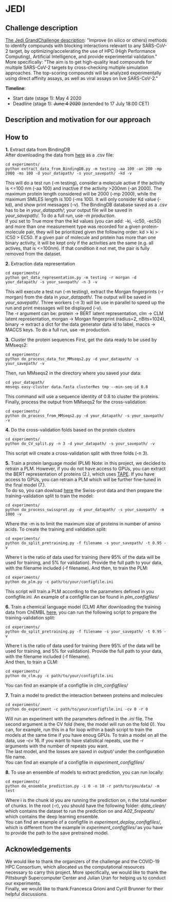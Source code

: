 # JEDI

## Challenge description
[The Jedi GrandChallenge description](https://www.covid19.jedi.group/): "Improve (in silico or others) methods to identify compounds with blocking interactions relevant to any SARS-CoV-2 target, by optimizing/accelerating the use of HPC (High Performance Computing), Artificial Intelligence, and provide experimental validation."    
More specifically: "The aim is to get high-quality lead compounds for multiple SARS-CoV-2 targets by cross-checking multiple simulation approaches. The top-scoring compounds will be analyzed experimentally using direct affinity assays, as well as viral assays on live SARS-CoV-2."    

**Timeline**:
- Start date (stage 1): May 4 2020
- Deadline (stage 1): ~~June 4 2020~~ (extended to 17 July 18:00 CET)   

## Description and motivation for our approach

## How to

**1.** Extract data from BindingDB    
After downloading the data from [here](https://www.bindingdb.org/bind/index.jsp) as a .csv file:
```
cd experiments/
python extract_data_from_BindingDB.py -m testing -aa 100 -an 200 -mp 2000 -ms 100 -d your_datapath/ -s your_savepath/ -kd -v  
```
This will do a test run (-m testing), consider a molecule active if the activity is <=100 nm (-aa 100) and inactive if the activity >200nm (-an 2000). The maximum protein length considered will be 2000 (-mp 2000), while the maximum SMILES length is 100 (-ms 100). It will only consider Kd value (-kd), and show print messages (-v). The BindingDB database saved as a .csv has to be in *your_datapath/*; your output file will be saved in *your_savepath/*. To do a full run, use *-m production*.     
If you set to True more than the kd values (you can add: -ki, -ic50, -ec50) and more than one measurement type was recorded for a given protein-molecule pair, they will be prioritized given the following order: kd > ki > IC50 > EC50. If a given pair of molecule and protein has more than one binary activity, it will be kept only if the activities are the same (e.g. all actives, that is <=100nm). If that condition it not met, the pair is fully removed from the dataset.

**2.** Extraction data representation   
```
cd experiments/
python get_data_representation.py -m testing -r morgan -d your_datapath/ -s your_savepath/ -n 3 -v
```
This will execute a test run (-m testing), extract the Morgan fingerprints (-r morgan) from the data in *your_datapath/*. The output will be saved in *your_savepath/*. Three workers (-n 3) will be use in parallel to speed up the run and print messages will be displayed (-v).   
The -r argument can be: protein &rarr; BERT latent representation, clm &rarr; CLM latent representation, morgan &rarr; Morgan fingerprint (radius=2, nBits=1024), binary &rarr; extract a dict for the data generator data id to label, maccs &rarr; MACCS keys. To do a full run, use -m production.

**3.** Cluster the protein sequences
First, get the data ready to be used by MMseqs2:
```
cd experiments/
python do_process_data_for_MMseqs2.py -d your_datapath/ -s your_savepath/ -v
```
Then, run MMseqs2 in the directory where you saved your data:
```
cd your_datapath/
mmseqs easy-cluster data.fasta clusterRes tmp --min-seq-id 0.8
```
This command will use a sequence identity of 0.8 to cluster the proteins.   
Finally, process the output from MMseqs2 for the cross-validation:
```
cd experiments/
python do_process_from_MMseqs2.py -d your_datapath/ -s your_savepath/ -v
```

**4.** Do the cross-validation folds based on the protein clusters
```
cd experiments/
python do_CV_split.py -n 3 -d your_datapath/ -s your_savepath/ -v
```
This script will create a cross-validation split with three folds (-n 3).

**5.** Train a protein language model (PLM)
Note: in this project, we decided to retrain a PLM. However, if you do not have access to GPUs, you can extract the BERT representation of proteins (2.), which uses [TAPE](https://github.com/songlab-cal/tape). If you have access to GPUs, you can retrain a PLM which will be further fine-tuned in the final model (7.).    
To do so, you can dowload [here](https://www.uniprot.org/downloads) the Swiss-prot data and then prepare the training-validation split to train the model:
```
cd experiments/
python do_process_swissprot.py -d your_datapath/ -s your_savepath/ -m 1000 -v
```
Where the -m is to limit the maximum size of proteins in number of amino acids. To create the training and validation split:
```
cd experiments/
python do_split_pretraining.py -f filename -s your_savepath/ -t 0.95 -v
```
Where t is the ratio of data used for training (here 95% of the data will be used for training, and 5% for validation). Provide the full path to your data, with the filename included (-f filename). 
And then, to train the PLM:
```
cd experiments/
python do_plm.py -c path/to/your/configfile.ini
```
This script will train a PLM according to the parameters defined in you configfile.ini. An example of a configfile can be found in *plm_configfiles/*

**6.** Train a chemical language model (CLM)
After downloading the training data from ChEMBL [here](https://www.ebi.ac.uk/chembl/), you can run the following script to prepare the training-validation split:
```
cd experiments/
python do_split_pretraining.py -f filename -s your_savepath/ -t 0.95 -v
```
Where t is the ratio of data used for training (here 95% of the data will be used for training, and 5% for validation). Provide the full path to your data, with the filename included (-f filename).     
And then, to train a CLM:
```
cd experiments/
python do_clm.py -c path/to/your/configfile.ini
```
You can find an example of a configfile in *clm_configfiles/*

**7.** Train a model to predict the interaction between proteins and molecules 
```
cd experiments/
python do_experiment -c path/to/your/configfile.ini -cv 0 -r 0
```
Will run an experiment with the parameters defined in the *.ini* file. The second argument is the CV fold (here, the model will run on the fold 0). You can, for example, run this in a for loop within a bash script to train the models at the same time if you have enoug GPUs. To train a model on all the data, use -cv 16. If you want to have statistical repeats, use the -r arguments with the number of repeats you want.   
The last model, and the losses are saved in *output/* under the configuration file name.   
You can find an example of a configfile in *experiment_configfiles/*

**8.** To use an ensemble of models to extract prediction, you can run locally:
```
cd experiments/
python do_ensemble_prediction.py -i 0 -n 10 -r path/to/you/data/ -m test
```
Where i is the chunk id you are running the prediction on, n the total number of chunks. In the root (-r), you should have the following folder: *data_clean/* which contains the dataset to run the prediction on and *A02_5repeats/* which contains the deep learning ensemble.     
You can find an example of a configfile in *experiment_deploy_configfiles/*, which is different from the example in *experiment_configfiles/* as you have to provide the path to the save pretrained model.

## Acknowledgements
We would like to thank the organizers of the challenge and the COVID-19 HPC Consortium, which allocated us the computational resources necessary to carry this project. More specifically, we would like to thank the Pittsburgh Supercomputer Center and Julian Uran for helping us to conduct our experiments.   
Finally, we would like to thank Francesca Grioni and Cyrill Brunner for their helpful discussions.
